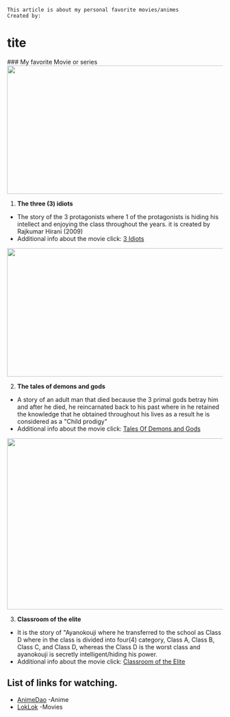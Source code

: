 ``` 
This article is about my personal favorite movies/animes 
Created by: 
```
<h1 style = color: red> tite </h1>
### My favorite Movie or series
<img src = "https://user-images.githubusercontent.com/103444203/205903559-1f1e9364-11a0-4527-bc5d-59beebe583f1.jpg" width = "600" height = "300">

1. **The three (3) idiots**
- The story of the 3 protagonists where 1 of the protagonists is hiding his intellect and enjoying the class throughout the years. it is created by Rajkumar Hirani (2009)
- Additional info about the movie click: [3 Idiots](https://simple.wikipedia.org/wiki/3_Idiots)

<img src = "https://user-images.githubusercontent.com/103444203/205904390-862a7ca4-6fb4-4187-be17-0890fa8ef84c.jpg" width = "600" height = "300">

2. **The tales of demons and gods**
- A story of an adult man that died because the 3 primal gods betray him and after he died, he reincarnated back to his past where in he retained the knowledge that he obtained throughout his lives as a result he is considered as a "Child prodigy"
- Additional info about the movie click: [Tales Of Demons and Gods](https://thetvdb.com/series/tales-of-demons-and-gods#:~:text=Killed%20by%20a%20Sage%20Emperor,and%20those%20of%20his%20beloved%20.)

<img src = "https://user-images.githubusercontent.com/103444203/205905281-55b98a85-7b54-4384-8ed3-33e91dc684d0.jpg" width = "600" height = "400">

3. **Classroom of the elite**
- It is the story of "Ayanokouji where he transferred to the school as Class D where in the class is divided into four(4) category, Class A, Class B, Class C, and Class D, whereas the Class D is the worst class and ayanokouji is secretly intelligent/hiding his power.
- Additional info about the movie click: [Classroom of the Elite](https://en.wikipedia.org/wiki/Classroom_of_the_Elite)

## List of links for watching.
- [AnimeDao](https://animedao.to/) -Anime
- [LokLok](https://loklok.com/) -Movies


